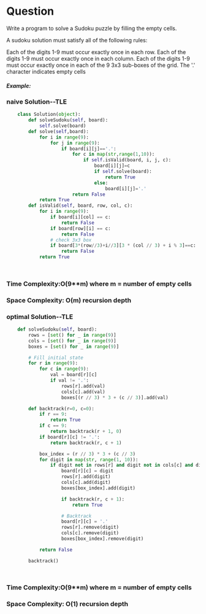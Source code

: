 # Question

Write a program to solve a Sudoku puzzle by filling the empty cells.

A sudoku solution must satisfy all of the following rules:

Each of the digits 1-9 must occur exactly once in each row.
Each of the digits 1-9 must occur exactly once in each column.
Each of the digits 1-9 must occur exactly once in each of the 9 3x3 sub-boxes of the grid.
The '.' character indicates empty cells


##### Example:

### naive Solution--TLE


``` python
    class Solution(object):
        def solveSudoku(self, board):
            self.solve(board)
        def solve(self,board):
            for i in range(9):
                for j in range(9):
                    if board[i][j]=='.':
                        for c in map(str,range(1,10)):
                            if self.isValid(board, i, j, c):
                                board[i][j]=c
                                if self.solve(board):
                                    return True
                                else:
                                    board[i][j]='.'
                        return False
            return True
        def isValid(self, board, row, col, c):
            for i in range(9):
                if board[i][col] == c:
                    return False
                if board[row][i] == c:
                    return False
                # check 3x3 box
                if board[3*(row//3)+i//3][3 * (col // 3) + i % 3]==c:
                    return False
            return True

        
```
### Time Complexity:O(9**m) where m = number of empty cells
### Space Complexity: O(m) recursion depth

### optimal Solution--TLE


``` python
    def solveSudoku(self, board):
        rows = [set() for _ in range(9)]
        cols = [set() for _ in range(9)]
        boxes = [set() for _ in range(9)]

        # Fill initial state
        for r in range(9):
            for c in range(9):
                val = board[r][c]
                if val != '.':
                    rows[r].add(val)
                    cols[c].add(val)
                    boxes[(r // 3) * 3 + (c // 3)].add(val)

        def backtrack(r=0, c=0):
            if r == 9:
                return True
            if c == 9:
                return backtrack(r + 1, 0)
            if board[r][c] != '.':
                return backtrack(r, c + 1)

            box_index = (r // 3) * 3 + (c // 3)
            for digit in map(str, range(1, 10)):
                if digit not in rows[r] and digit not in cols[c] and digit not in boxes[box_index]:
                    board[r][c] = digit
                    rows[r].add(digit)
                    cols[c].add(digit)
                    boxes[box_index].add(digit)

                    if backtrack(r, c + 1):
                        return True

                    # Backtrack
                    board[r][c] = '.'
                    rows[r].remove(digit)
                    cols[c].remove(digit)
                    boxes[box_index].remove(digit)

            return False

        backtrack()

        
```
### Time Complexity:O(9**m) where m = number of empty cells
### Space Complexity: O(1) recursion depth
